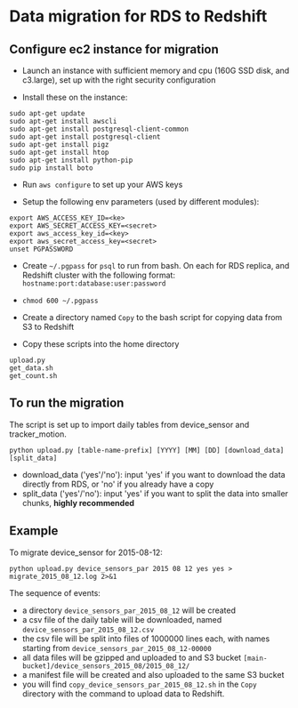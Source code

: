 # Data migration for RDS to Redshift

## Configure ec2 instance for migration
- Launch an instance with sufficient memory and cpu (160G SSD disk, and c3.large), set up with the right security configuration

- Install these on the instance:
```
sudo apt-get update
sudo apt-get install awscli
sudo apt-get install postgresql-client-common
sudo apt-get install postgresql-client
sudo apt-get install pigz
sudo apt-get install htop
sudo apt-get install python-pip
sudo pip install boto
```

- Run `aws configure` to set up your AWS keys

- Setup the following env parameters (used by different modules):
```
export AWS_ACCESS_KEY_ID=<ke>
export AWS_SECRET_ACCESS_KEY=<secret>
export aws_access_key_id=<key>
export aws_secret_access_key=<secret>
unset PGPASSWORD
```

- Create `~/.pgpass` for `psql` to run from bash. On each for RDS replica, and Redshift cluster with the following format: `hostname:port:database:user:password`

- `chmod 600 ~/.pgpass`
- Create a directory named `Copy` to the bash script for copying data from S3 to Redshift
- Copy these scripts into the home directory
```
upload.py
get_data.sh
get_count.sh
```

## To run the migration
The script is set up to import daily tables from device_sensor and tracker_motion.
```
python upload.py [table-name-prefix] [YYYY] [MM] [DD] [download_data] [split_data]
```
- download_data ('yes'/'no'): input 'yes' if you want to download the data directly from RDS, or 'no' if you already have a copy
- split_data ('yes'/'no'): input 'yes' if you want to split the data into smaller chunks, **highly recommended**

## Example
To migrate device_sensor for 2015-08-12:
```
python upload.py device_sensors_par 2015 08 12 yes yes > migrate_2015_08_12.log 2>&1
```

The sequence of events:
- a directory `device_sensors_par_2015_08_12` will be created
- a csv file of the daily table will be downloaded, named `device_sensors_par_2015_08_12.csv`
- the csv file will be split into files of 1000000 lines each, with names starting from `device_sensors_par_2015_08_12-00000`
- all data files will be gzipped and uploaded to and S3 bucket `[main-bucket]/device_sensors_2015_08/2015_08_12/`
- a manifest file will be created and also uploaded to the same S3 bucket
- you will find `copy_device_sensors_par_2015_08_12.sh` in the `Copy` directory with the command to upload data to Redshift.
